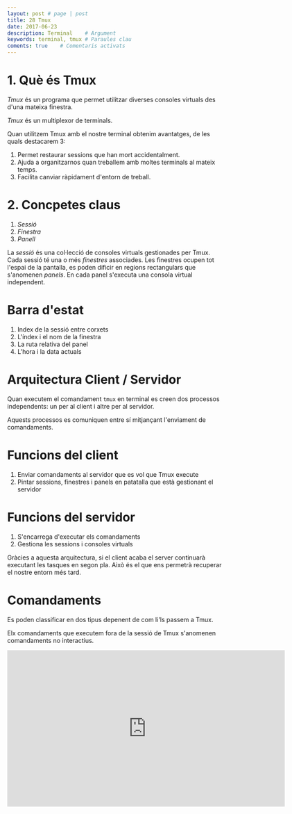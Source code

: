```yaml
---
layout: post # page | post
title: 28 Tmux
date: 2017-06-23 
description: Terminal    # Argument
keywords: terminal, tmux # Paraules clau
coments: true    # Comentaris activats
---
```


# 1. Què és Tmux #

*Tmux* és un programa que permet utilitzar diverses consoles virtuals des d'una mateixa finestra.

*Tmux* és un multiplexor de terminals.

Quan utilitzem Tmux amb el nostre terminal obtenim avantatges, de les quals destacarem 3:

1. Permet restaurar sessions que han mort accidentalment.
2. Ajuda a organitzarnos quan treballem amb moltes terminals al mateix temps.
3. Facilita canviar ràpidament d'entorn de treball.


# 2. Concpetes claus #

1. *Sessió*
2. *Finestra*
3. *Panell*

La *sessió* és una col·lecció de consoles virtuals gestionades per Tmux. Cada sessió té una o més *finestres* associades. Les finestres ocupen tot l'espai de la pantalla, es poden dificir en regions rectangulars que s'anomenen *panels*. En cada panel s'executa una consola virtual independent.

# Barra d'estat #

1. Index de la sessió entre corxets
2. L'índex i el nom de la finestra
3. La ruta relativa del panel
4. L'hora i la data actuals

# Arquitectura Client / Servidor #

Quan executem el comandament `tmux` en terminal es creen dos processos independents: un per al client i altre per al servidor.

Aquests processos es comuniquen entre sí mitjançant l'enviament de comandaments.

# Funcions del client #

1. Enviar comandaments al servidor que es vol que Tmux execute
2. Pintar sessions, finestres i panels en patatalla que està gestionant el servidor

# Funcions del servidor #

1. S'encarrega d'executar els comandaments
2. Gestiona les sessions i consoles virtuals

Gràcies a aquesta arquitectura, si el client acaba el server continuarà executant les tasques en segon pla. Això és el que ens permetrà recuperar el nostre entorn més tard.

# Comandaments #

Es poden classificar en dos tipus depenent de com li'ls passem a Tmux.

Elx comandaments que executem fora de la sessió de Tmux s'anomenen comandaments no interactius.


<iframe width="640" height="360" src="https://www.youtube.com/embed/vwRxelWEuFE" frameborder="0" allowfullscreen></iframe>
